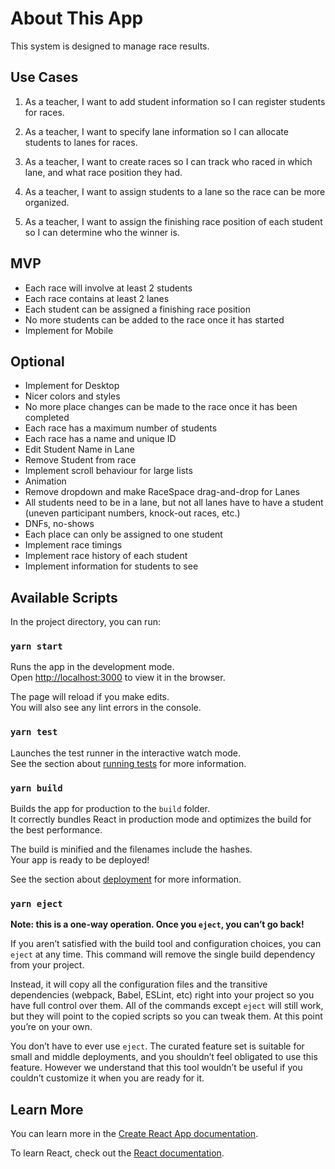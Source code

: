 # About This App
This system is designed to manage race results.

## Use Cases
1. As a teacher, I want to add student information so I can register students for races.

2. As a teacher, I want to specify lane information so I can allocate students to lanes for races.

3. As a teacher, I want to create races so I can track who raced in which lane, and what race position they had.

4. As a teacher, I want to assign students to a lane so the race can be more organized.

5. As a teacher, I want to assign the finishing race position of each student so I can determine who the winner is.

## MVP
* Each race will involve at least 2 students
* Each race contains at least 2 lanes
* Each student can be assigned a finishing race position
* No more students can be added to the race once it has started
* Implement for Mobile

## Optional
* Implement for Desktop
* Nicer colors and styles
* No more place changes can be made to the race once it has been completed
* Each race has a maximum number of students
* Each race has a name and unique ID
* Edit Student Name in Lane
* Remove Student from race
* Implement scroll behaviour for large lists
* Animation
* Remove dropdown and make RaceSpace drag-and-drop for Lanes
* All students need to be in a lane, but not all lanes have to have a student (uneven participant numbers, knock-out races, etc.)
* DNFs, no-shows
* Each place can only be assigned to one student
* Implement race timings
* Implement race history of each student
* Implement information for students to see

## Available Scripts

In the project directory, you can run:

### `yarn start`

Runs the app in the development mode.\
Open [http://localhost:3000](http://localhost:3000) to view it in the browser.

The page will reload if you make edits.\
You will also see any lint errors in the console.

### `yarn test`

Launches the test runner in the interactive watch mode.\
See the section about [running tests](https://facebook.github.io/create-react-app/docs/running-tests) for more information.

### `yarn build`

Builds the app for production to the `build` folder.\
It correctly bundles React in production mode and optimizes the build for the best performance.

The build is minified and the filenames include the hashes.\
Your app is ready to be deployed!

See the section about [deployment](https://facebook.github.io/create-react-app/docs/deployment) for more information.

### `yarn eject`

**Note: this is a one-way operation. Once you `eject`, you can’t go back!**

If you aren’t satisfied with the build tool and configuration choices, you can `eject` at any time. This command will remove the single build dependency from your project.

Instead, it will copy all the configuration files and the transitive dependencies (webpack, Babel, ESLint, etc) right into your project so you have full control over them. All of the commands except `eject` will still work, but they will point to the copied scripts so you can tweak them. At this point you’re on your own.

You don’t have to ever use `eject`. The curated feature set is suitable for small and middle deployments, and you shouldn’t feel obligated to use this feature. However we understand that this tool wouldn’t be useful if you couldn’t customize it when you are ready for it.

## Learn More

You can learn more in the [Create React App documentation](https://facebook.github.io/create-react-app/docs/getting-started).

To learn React, check out the [React documentation](https://reactjs.org/).
